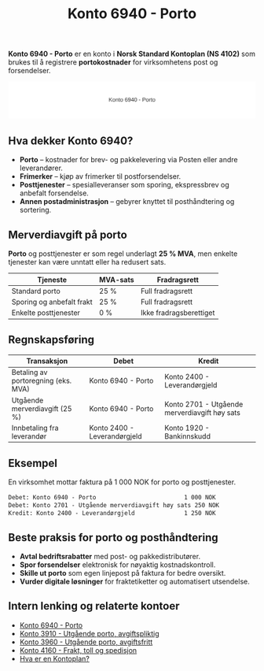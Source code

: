 ﻿---
title: "Konto 6940 - Porto"
seoTitle: "Konto 6940 | Porto | Kontoplan"
description: "Konto 6940 brukes til å registrere portokostnader for post og forsendelser. Lær bokføring, MVA-satser og typiske føringer i norsk kontoplan."
summary: "Hvordan bokføre porto på konto 6940 med riktig MVA og kontering."
---

**Konto 6940 - Porto** er en konto i **Norsk Standard Kontoplan (NS 4102)** som brukes til å registrere **portokostnader** for virksomhetens post og forsendelser.

![Illustrasjon av konto 6940 Porto](6940-porto-image.svg)

## Hva dekker Konto 6940?

* **Porto** – kostnader for brev- og pakkelevering via Posten eller andre leverandører.
* **Frimerker** – kjøp av frimerker til postforsendelser.
* **Posttjenester** – spesialleveranser som sporing, ekspressbrev og anbefalt forsendelse.
* **Annen postadministrasjon** – gebyrer knyttet til posthåndtering og sortering.

## Merverdiavgift på porto

**Porto** og posttjenester er som regel underlagt **25 % MVA**, men enkelte tjenester kan være unntatt eller ha redusert sats.

| Tjeneste                  | MVA-sats  | Fradragsrett        |
|----------------------------|-----------|---------------------|
| Standard porto             | 25 %      | Full fradragsrett   |
| Sporing og anbefalt frakt  | 25 %      | Full fradragsrett   |
| Enkelte posttjenester      | 0 %       | Ikke fradragsberettiget |

## Regnskapsføring

| Transaksjon                         | Debet                    | Kredit                                       |
|-------------------------------------|--------------------------|----------------------------------------------|
| Betaling av portoregning (eks. MVA) | Konto 6940 - Porto       | Konto 2400 - Leverandørgjeld                |
| Utgående merverdiavgift (25 %)      | Konto 6940 - Porto       | Konto 2701 - Utgående merverdiavgift høy sats |
| Innbetaling fra leverandør          | Konto 2400 - Leverandørgjeld | Konto 1920 - Bankinnskudd                 |

## Eksempel

En virksomhet mottar faktura på 1 000 NOK for porto og posttjenester.

```plaintext
Debet: Konto 6940 - Porto                         1 000 NOK
Debet: Konto 2701 - Utgående merverdiavgift høy sats 250 NOK
Kredit: Konto 2400 - Leverandørgjeld              1 250 NOK
```

## Beste praksis for porto og posthåndtering

* **Avtal bedriftsrabatter** med post- og pakkedistributører.
* **Spor forsendelser** elektronisk for nøyaktig kostnadskontroll.
* **Skille ut porto** som egen linjepost på faktura for bedre oversikt.
* **Vurder digitale løsninger** for fraktetiketter og automatisert utsendelse.

## Intern lenking og relaterte kontoer

* [Konto 6940 - Porto](/blogs/kontoplan/6940-porto "Konto 6940 - Porto")
* [Konto 3910 - Utgående porto, avgiftspliktig](/blogs/kontoplan/3910-utgaende-porto-avgiftspliktig "Konto 3910 - Utgående porto, avgiftspliktig")
* [Konto 3960 - Utgående porto, avgiftsfritt](/blogs/kontoplan/3960-utgaende-porto-avgiftsfritt "Konto 3960 - Utgående porto, avgiftsfritt")
* [Konto 4160 - Frakt, toll og spedisjon](/blogs/kontoplan/4160-frakt-toll-og-spedisjon "Konto 4160 - Frakt, toll og spedisjon")
* [Hva er en Kontoplan?](/blogs/regnskap/hva-er-kontoplan "Hva er en Kontoplan? Komplett Guide til Kontoplaner i Norsk Regnskap")






